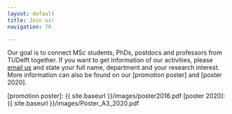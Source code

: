 ```yaml
---
layout: default
title: Join us!
navigation: 70

---
```


Our goal is to connect MSc students, PhDs, postdocs and professors from TUDelft together. If you want to get information of our activities, please [email us](mailto:SIAMSC-EWI@tudelft.nl) and state your full name, department and your research interest. More information can also be found on our [promotion poster] and [poster 2020].

[promotion poster]: {{ site.baseurl }}/images/poster2016.pdf
[poster 2020]: {{ site.baseurl }}/images/Poster_A3_2020.pdf
